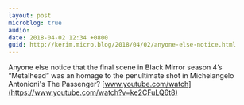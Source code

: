 ```yaml
---
layout: post
microblog: true
audio: 
date: 2018-04-02 12:34 +0800
guid: http://kerim.micro.blog/2018/04/02/anyone-else-notice.html
---
```

Anyone else notice that the final scene in Black Mirror season 4’s “Metalhead” was an homage to the penultimate shot in Michelangelo Antonioni's The Passenger? [www.youtube.com/watch](https://www.youtube.com/watch?v=ke2CFuLQ6t8)
